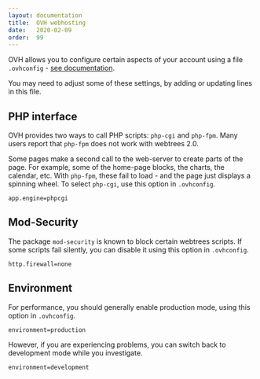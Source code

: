```yaml
---
layout: documentation
title:  OVH webhosting
date:   2020-02-09
order:  99
---
```


OVH allows you to configure certain aspects of your account using a file `.ovhconfig` -
[see documentation](https://docs.ovh.com/gb/en/hosting/configuring-file-ovhconfig).

You may need to adjust some of these settings, by adding or updating lines in this file.

## PHP interface

OVH provides two ways to call PHP scripts: `php-cgi` and `php-fpm`.
Many users report that `php-fpm` does not work with webtrees 2.0.

Some pages make a second call to the web-server to create parts of the page.
For example, some of the home-page blocks, the charts, the calendar, etc.
With `php-fpm`, these fail to load - and the page just displays a spinning wheel.
To select `php-cgi`, use this option in `.ovhconfig`.

`app.engine=phpcgi`

## Mod-Security

The package `mod-security` is known to block certain webtrees scripts.
If some scripts fail silently, you can disable it using this option in `.ovhconfig`.

`http.firewall=none`

## Environment

For performance, you should generally enable production mode, using this option in `.ovhconfig`.

`environment=production`

However, if you are experiencing problems, you can switch back to development mode
while you investigate.

`environment=development`

